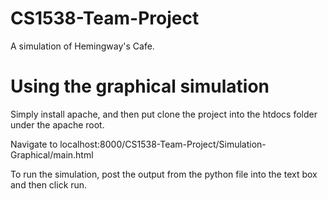 # CS1538-Team-Project
A simulation of Hemingway's Cafe.


# Using the graphical simulation

Simply install apache, and then put clone the project into the htdocs folder under the apache root.

Navigate to localhost:8000/CS1538-Team-Project/Simulation-Graphical/main.html

To run the simulation, post the output from the python file into the text box and then click run. 